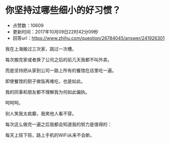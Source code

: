 # 你坚持过哪些细小的好习惯？
- 点赞数：10609
- 更新时间：2017年10月09日22时42分09秒
- 回答url：https://www.zhihu.com/question/26784045/answer/241926301
<body>
 <p data-pid="Cj055uZG">我在上海搬过三次家，跳过一次槽。</p>
 <p data-pid="JUUGTCjp">每次搬完家或者换了公司之后的前几天我都不叫外卖。</p>
 <p data-pid="CFWlz7dD">而是坚持把从家到公司一路上所有的餐馆在店里吃一遍。</p>
 <p data-pid="rdQRzcx9">即使餐馆的厨子做饭再难吃，也是如此。</p>
 <p data-pid="q8tkKxKO">我的同事和朋友都不理解我为何如此偏执。</p>
 <p data-pid="LVZA-Eus">呵呵呵。</p>
 <p data-pid="kvJtGGbq">别人笑我太疯癫，我笑他人看不穿。</p>
 <p data-pid="DAYUKsxN">每次这么做完一遍之后我都会知道我的努力是值得的：</p>
 <p data-pid="nDTCUw74">每天上班下班，路上手机的WiFi从来不会断。</p>
</body>